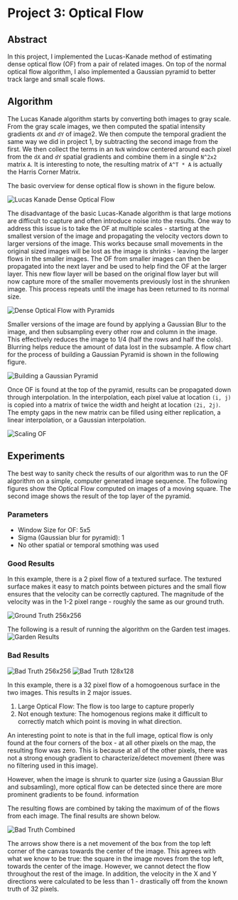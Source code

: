 # Project 3: Optical Flow

## Abstract
In this project, I implemented the Lucas-Kanade method of estimating dense
optical flow (OF) from a pair of related images. On top of the normal optical flow
algorithm, I also implemented a Gaussian pyramid to better track large and small
scale flows.

## Algorithm

The Lucas Kanade algorithm starts by converting both images to gray scale. From
the gray scale images, we then computed the spatial intensity gradients `dX`
and `dY` of image2. We then compute the temporal gradient the same way we did in
project 1, by subtracting the second image from the first. We then collect the
terms in an `NxN` window centered around each pixel from the `dX` and `dY`
spatial gradients and combine them in a single `N^2x2` matrix `A`. It is
interesting to note, the resulting matrix of `A^T * A` is actually the Harris
Corner Matrix.

The basic overview for dense optical flow is shown in the figure below.

![Lucas Kanade Dense Optical Flow](resources/LucasKanadeFlow.png)

The disadvantage of the basic Lucas-Kanade algorithm is that large motions
are difficult to capture and often introduce noise into the results. One
way to address this issue is to take the OF at multiple scales - starting at
the smallest version of the image and propagating the velocity vectors down to
larger versions of the image. This works because small movements in the
original sized images will be lost as the image is shrinks - leaving the larger
flows in the  smaller images. The OF from smaller images
can then be propagated into the next layer and be used to help find the OF at
the larger layer. This new flow layer will be based on the original flow layer
but will now capture more of the smaller movements previously lost in the
shrunken image. This process repeats until the image has been returned to its
normal size.

![Dense Optical Flow with Pyramids](resources/LucasKanadePyramid.png)

Smaller versions of the image are found by applying a Gaussian Blur to the image,
and then subsampling every other row and column in the image. This effectively
reduces the image to 1/4 (half the rows and half the cols). Blurring helps reduce
the amount of data lost in the subsample. A flow chart for the process of building
a Gaussian Pyramid is shown in the following figure.

![Building a Gaussian Pyramid](resources/BuildingPyramid.png)

Once OF is found at the top of the pyramid, results can be propagated down 
through interpolation. In the interpolation, each pixel value at location `(i, j)`
is copied into a matrix of twice the width and height at location `(2i, 2j)`. 
The empty gaps in the new matrix can be filled using either replication, a 
linear interpolation, or a Gaussian interpolation. 

![Scaling OF](resources/ScalingPyramid.png)

## Experiments

The best way to sanity check the results of our algorithm was to run the OF 
algorithm on a simple, computer generated image sequence. The following figures 
show the Optical Flow computed on images of a moving square. The second image 
shows the result of the top layer of the pyramid. 

### Parameters
- Window Size for OF: 5x5
- Sigma (Gaussian blur for pyramid): 1 
- No other spatial or temporal smothing was used

### Good Results
In this example, there is a 2 pixel flow of a textured surface. The textured 
surface makes it easy to match points between pictures and the small flow ensures
that the velocity can be correctly captured. The magnitude of the velocity was
in the 1-2 pixel range - roughly the same as our ground truth. 

![Ground Truth 256x256](resources/goodTest/2pixel256.jpg)

The following is a result of running the algorithm on the Garden test images. 
![Garden Results](resources/garden.jpg)

### Bad Results

![Bad Truth 256x256](resources/badTest/TruthTest2.jpg)
![Bad Truth 128x128](resources/badTest/TruthTest.jpg)

In this example, there is a 32 pixel flow of a homogoenous surface in the two 
images. This results in 2 major issues.
1. Large Optical Flow: The flow is too large to capture properly
2. Not enough texture: The homogenous regions make it difficult to correctly match
which point is moving in what direction. 

An interesting point to note is that in the full image, optical flow is only found
at the four corners of the box - at all other pixels on the map, the resulting 
flow was zero. This is because at all of the other pixels, there was not a strong
enough gradient to characterize/detect movement (there was no filtering used in 
this image). 

However, when the image is shrunk to quarter size (using a Gaussian Blur and 
subsamling), more optical flow can be detected since there are more prominent 
gradients to be found. 
information 

The resulting flows are combined by taking the maximum of of the flows from each 
image. The final results are shown below. 

![Bad Truth Combined](resources/badTest/TruthTestFinal.jpg)

The arrows show there is a net movement of the box from the top left corner of 
the canvas towards the center of the image. This agrees with what we know to be
true: the square in the image moves from the top left, towards the center of the 
image. However, we cannot detect the flow throughout the rest of the image. In 
addition, the velocity in the X and Y directions were calculated to be less than 
1 - drastically off from the known truth of 32 pixels. 

